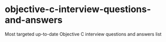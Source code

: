 # objective-c-interview-questions-and-answers
Most targeted up-to-date Objective C interview questions and answers list
